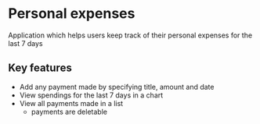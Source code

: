 # Personal expenses

Application which helps users keep track of their personal expenses for the last 7 days

## Key features

- Add any payment made by specifying title, amount and date
- View spendings for the last 7 days in a chart
- View all payments made in a list
  - payments are deletable



